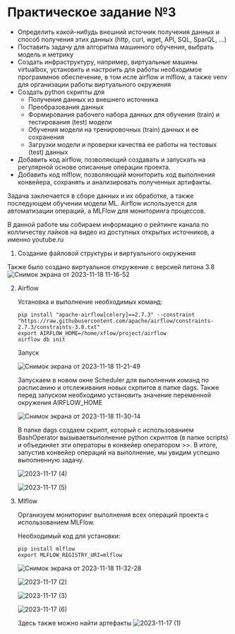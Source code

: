 # Практическое задание №3

- Определить какой-нибудь внешний источник получения данных и способ получения этих данных (http, curl, wget, API, SQL, SparQL, ...) 
- Поставить задачу для алгоритма машинного обучения, выбрать модель и метрику 
- Создать инфраструктуру, например, виртуальные машины virtualbox, установить и настроить для работы необходимое программное обеспечение, в том исле airflow и mlflow, а также venv для организации работы виртуального окружения 
- Создать python скрипты для 
    - Получения данных из внешнего источника 
    - Преобразования данных 
    - Формирования рабочего набора данных для обучения (train) и тестирования (test) модели 
    - Обучения модели на тренировочных (train) данных и ее сохранения 
    - Загрузки модели и проверки качества ее работы на тестовых (test) данных 
- Добавить код airflow, позволяющий создавать и запускать на регулярной основе описанные операции проекта. 
- Добавить код mlflow, позволяющий мониторить ход выполнения конвейера, сохранять и анализировать полученных артифакты. 


Задача заключается в сборе данных и их обработке, а также последующем обучении модели ML. Airflow используется для автоматизации операций, а MLFlow для мониторинга процессов.

В данной работе мы собираем информацию о рейтинге канала по колличеству лайков на видео из доступных открытых источников, а именно youtube.ru

1. Создание файловой структуры и виртуального окружения

Также было создано виртуальное откружение с версией питона 3.8
![Снимок экрана от 2023-11-18 11-16-52](https://github.com/Marakya/xflow/assets/113238801/ad97989b-3146-482c-964f-ae1c0c10166f)

2. Airflow

   Установка и выполнение необходимых команд:
   ```
   pip install "apache-airflow[celery]==2.7.3" --constraint "https://raw.githubusercontent.com/apache/airflow/constraints-2.7.3/constraints-3.8.txt"
   export AIRFLOW_HOME=/home/xflow/project/airflow
   airflow db init
   ```
   Запуск
   
   ![Снимок экрана от 2023-11-18 11-21-49](https://github.com/Marakya/xflow/assets/113238801/d0c3b120-28ea-4155-ab15-e24bd3b7c8b7)

   Запускаем в новом окне Scheduler для выполнения команд по расписанию и отслеживания новых скрпитов в папке dags. Также перед запуском необходимо установить значение переменной окружения AIRFLOW_HOME
   
   ![Снимок экрана от 2023-11-18 11-30-14](https://github.com/Marakya/xflow/assets/113238801/8bfce6b9-09c5-44a2-b320-746a791fee5e)

   В папке dags создаем скрипт, который с использованием BashOperator вызываетвыполнение python скриптов (в папке scripts) и объединяет эти операторы в конвейер оператором >>.
   В итоге, запустив конвейер операций на выполнение, мы увидим успешно выполненную задачу.

   ![2023-11-17 (4)](https://github.com/Marakya/xflow/assets/113238801/61c5cbe0-de53-4098-af8e-541bb6d8f7c6)

   ![2023-11-17 (5)](https://github.com/Marakya/xflow/assets/113238801/75f62ea6-9f0f-49cc-b977-1ab070ea9744)

3. Mlflow

   Организуем мониторинг выполнения всех операций проекта с использованием MLFlow.

   Необходимый код для установки:
   ```
   pip install mlflow
   export MLFLOW_REGISTRY_URI=mlflow
   ```
   
   ![Снимок экрана от 2023-11-18 11-32-28](https://github.com/Marakya/xflow/assets/113238801/e1ab2b4b-02de-4c92-8715-e9dca6754e17)

   ![2023-11-17 (2)](https://github.com/Marakya/xflow/assets/113238801/827a6fda-2ebd-4718-ac76-628db313d8f6)
   
   ![2023-11-17 (3)](https://github.com/Marakya/xflow/assets/113238801/9e1178bc-28c7-47d9-9b39-f2002beb539e)
   
   ![2023-11-17 (6)](https://github.com/Marakya/xflow/assets/113238801/e4ffa1bd-d945-4628-bd9e-d5892074a3dd)

   Здесь также можно найти артефакты 
   ![2023-11-17 (1)](https://github.com/Marakya/xflow/assets/113238801/d83f5bfc-f21c-4ea9-a04e-2e89a11c9287)

   

